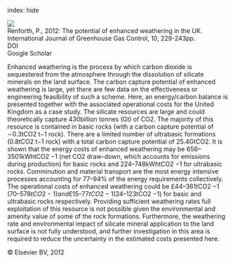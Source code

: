 index: hide

<div class="Citation">
    <div class="Citation-thumb CitationThumb-linked"  data-href="https://doi.org/10.1016/j.ijggc.2012.06.011">
      <img src="https://static.claimspace.cloud/climate-study-static/refs/thumbs/6/Renforth_2012-thumb.png" />
    </div>

  <div class="Citation-body">
    <div class="Citation-text">Renforth, P., 2012: The potential of enhanced weathering in the UK. <span class="Article-journal">International Journal of Greenhouse Gas Control, </span><span class="Article-volume">10, </span>229-243pp.</div>
    <div class="Citation-links">
      <div class="CitationLink" data-href="https://doi.org/10.1016/j.ijggc.2012.06.011">
        <div class="CitationLink-icon CitationLink-Doi"></div>
        <div class="CitationLink-text">DOI</div>
      </div>
      <div class="CitationLink" data-href="https://scholar.google.com/scholar?q=10.1016/j.ijggc.2012.06.011">
        <div class="CitationLink-icon CitationLink-Scholar"></div>
        <div class="CitationLink-text">Google Scholar</div>
      </div>
    </div>
  </div>
</div>

Enhanced weathering is the process by which carbon dioxide is sequestered from the atmosphere through the dissolution of silicate minerals on the land surface. The carbon capture potential of enhanced weathering is large, yet there are few data on the effectiveness or engineering feasibility of such a scheme. Here, an energy/carbon balance is presented together with the associated operational costs for the United Kingdom as a case study. The silicate resources are large and could theoretically capture 430billion tonnes (Gt) of CO2. The majority of this resource is contained in basic rocks (with a carbon capture potential of ∼0.3tCO2                      t−1 rock). There are a limited number of ultrabasic formations (0.8tCO2                      t−1 rock) with a total carbon capture potential of 25.4GtCO2. It is shown that the energy costs of enhanced weathering may be 656–3501kWhtCO2                      −1 (net CO2 draw-down, which accounts for emissions during production) for basic rocks and 224–748kWhtCO2                      −1 for ultrabasic rocks. Comminution and material transport are the most energy intensive processes accounting for 77–94% of the energy requirements collectively. The operational costs of enhanced weathering could be £44–361tCO2                      −1 ($70–578tCO2                      −1) and £15–77tCO2                      −1 ($24–123tCO2                      −1) for basic and ultrabasic rocks respectively. Providing sufficient weathering rates full exploitation of this resource is not possible given the environmental and amenity value of some of the rock formations. Furthermore, the weathering rate and environmental impact of silicate mineral application to the land surface is not fully understood, and further investigation in this area is required to reduce the uncertainty in the estimated costs presented here.

<div class="Citation-copy">
&copy; Elsevier BV, 2012
</div>